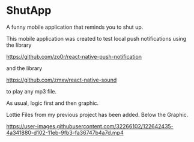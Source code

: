 # ShutApp
 A funny mobile application that reminds you to shut up.
 
This mobile application was created to test local push notifications using the library 

https://github.com/zo0r/react-native-push-notification

and the library 

https://github.com/zmxv/react-native-sound

to play any mp3 file.

As usual, logic first and then graphic.

Lottie Files from my previous project has been added. Below the Graphic.



https://user-images.githubusercontent.com/32266102/122642435-4a341880-d102-11eb-9fb3-fa36747b4a7d.mp4


